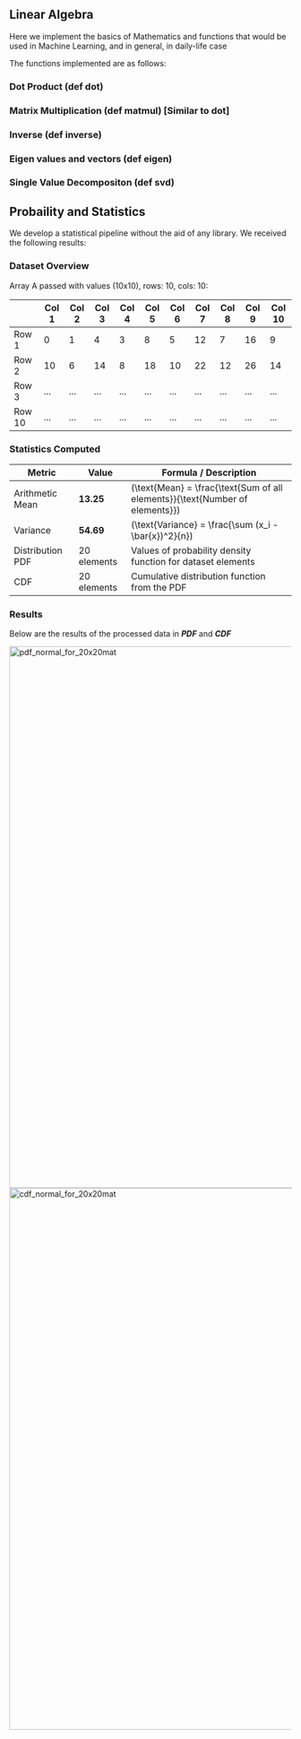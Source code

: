 ## Linear Algebra
Here we implement the basics of Mathematics and functions that would be used in Machine Learning, and in general, in daily-life case

The functions implemented are as follows:
### Dot Product (def dot)
### Matrix Multiplication (def matmul) [Similar to dot]
### Inverse (def inverse)
### Eigen values and vectors (def eigen)
### Single Value Decompositon (def svd)

## Probaility and Statistics
We develop a statistical pipeline without the aid of any library. We received the following results:


### Dataset Overview

Array A passed with values (10x10), rows: 10, cols: 10:

|       | Col 1 | Col 2 | Col 3 | Col 4 | Col 5 | Col 6 | Col 7 | Col 8 | Col 9 | Col 10 |
|-------|-------|-------|-------|-------|-------|-------|-------|-------|-------|--------|
| Row 1 | 0     | 1     | 4     | 3     | 8     | 5     | 12    | 7     | 16    | 9      |
| Row 2 | 10    | 6     | 14    | 8     | 18    | 10    | 22    | 12    | 26    | 14     |
| Row 3 | ...   | ...   | ...   | ...   | ...   | ...   | ...   | ...   | ...   | ...    |
| Row 10| ...   | ...   | ...   | ...   | ...   | ...   | ...   | ...   | ...   | ...    |



### Statistics Computed

| Metric            | Value  | Formula / Description                                     |
|------------------|--------|-----------------------------------------------------------|
| Arithmetic Mean   | **13.25** | \(\text{Mean} = \frac{\text{Sum of all elements}}{\text{Number of elements}}\) |
| Variance          | **54.69** | \(\text{Variance} = \frac{\sum (x_i - \bar{x})^2}{n}\) |
| Distribution PDF  | 20 elements | Values of probability density function for dataset elements |
| CDF               | 20 elements | Cumulative distribution function from the PDF          |

### Results
Below are the results of the processed data in ***PDF*** and ***CDF***

<img width="1920" height="967" alt="pdf_normal_for_20x20mat" src="https://github.com/user-attachments/assets/65b44387-a631-4dfd-969c-c312e26d481c" />

<img width="1920" height="967" alt="cdf_normal_for_20x20mat" src="https://github.com/user-attachments/assets/7c18e351-9e91-48b4-bb49-2eb903639652" />














